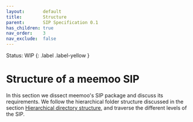 ```yaml
---
layout:       default
title:        Structure
parent:       SIP Specification 0.1
has_children: true
nav_order:    3
nav_exclude:  false
---
```

Status: WIP
{: .label .label-yellow }
# Structure of a meemoo SIP

In this section we dissect meemoo's SIP package and discuss its requirements.
We follow the hierarchical folder structure discussed in the section [Hierarchical directory structure](#hierarchical-directory-structure), and traverse the different levels of the SIP.
